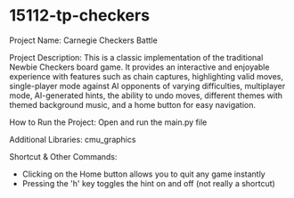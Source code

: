 # 15112-tp-checkers
Project Name: Carnegie Checkers Battle

Project Description: This is a classic implementation of the traditional Newbie 
Checkers board game. It provides an interactive and enjoyable experience with 
features such as chain captures, highlighting valid moves, single-player mode 
against AI opponents of varying difficulties, multiplayer mode, AI-generated 
hints, the ability to undo moves, different themes with themed background music,
and a home button for easy navigation.

How to Run the Project: Open and run the main.py file

Additional Libraries: cmu_graphics

Shortcut & Other Commands: 
- Clicking on the Home button allows you to quit any game instantly
- Pressing the 'h' key toggles the hint on and off (not really a shortcut)
